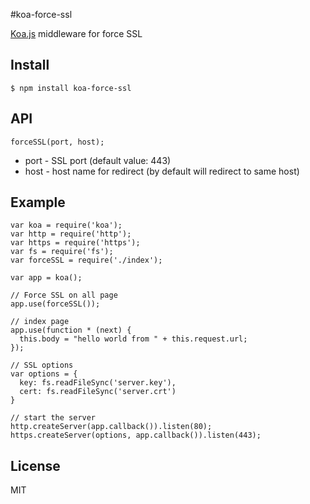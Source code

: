 #koa-force-ssl

[Koa.js](http://koajs.com/) middleware for force SSL

## Install 
```
$ npm install koa-force-ssl
```

## API
`forceSSL(port, host);`

* port - SSL port (default value: 443)
* host - host name for redirect (by default will redirect to same host)

## Example
```
var koa = require('koa');
var http = require('http');
var https = require('https');
var fs = require('fs');
var forceSSL = require('./index');

var app = koa();

// Force SSL on all page
app.use(forceSSL());

// index page
app.use(function * (next) {
  this.body = "hello world from " + this.request.url;
});

// SSL options
var options = {
  key: fs.readFileSync('server.key'),
  cert: fs.readFileSync('server.crt')
}

// start the server
http.createServer(app.callback()).listen(80);
https.createServer(options, app.callback()).listen(443);
```

## License
MIT
